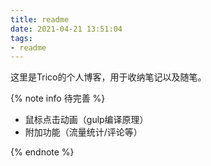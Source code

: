 ```yaml
---
title: readme
date: 2021-04-21 13:51:04
tags:
- readme
---
```

这里是Trico的个人博客，用于收纳笔记以及随笔。


{% note info 待完善 %}

* 鼠标点击动画（gulp编译原理）
* 附加功能（流量统计/评论等）

{% endnote %}

<!-- info、important、tip、caution、warning -->


